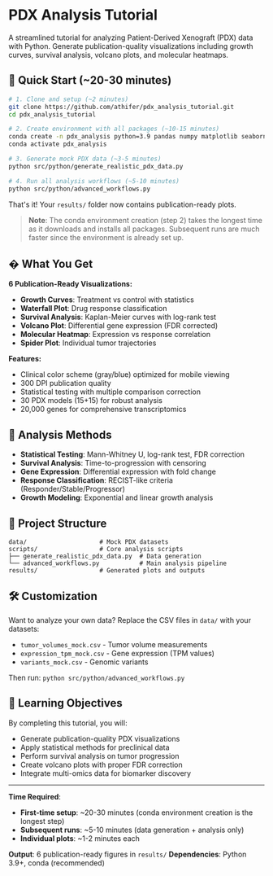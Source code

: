 # PDX Analysis Tutorial

A streamlined tutorial for analyzing Patient-Derived Xenograft (PDX) data with Python. Generate publication-quality visualizations including growth curves, survival analysis, volcano plots, and molecular heatmaps.

## 🚀 Quick Start (~20-30 minutes)

```bash
# 1. Clone and setup (~2 minutes)
git clone https://github.com/athifer/pdx_analysis_tutorial.git
cd pdx_analysis_tutorial

# 2. Create environment with all packages (~10-15 minutes)
conda create -n pdx_analysis python=3.9 pandas numpy matplotlib seaborn scipy scikit-learn jupyter lifelines -y
conda activate pdx_analysis

# 3. Generate mock PDX data (~3-5 minutes)
python src/python/generate_realistic_pdx_data.py

# 4. Run all analysis workflows (~5-10 minutes)
python src/python/advanced_workflows.py
```

That's it! Your `results/` folder now contains publication-ready plots.

> **Note**: The conda environment creation (step 2) takes the longest time as it downloads and installs all packages. Subsequent runs are much faster since the environment is already set up.

## � What You Get

**6 Publication-Ready Visualizations:**
- **Growth Curves**: Treatment vs control with statistics
- **Waterfall Plot**: Drug response classification  
- **Survival Analysis**: Kaplan-Meier curves with log-rank test
- **Volcano Plot**: Differential gene expression (FDR corrected)
- **Molecular Heatmap**: Expression vs response correlation
- **Spider Plot**: Individual tumor trajectories

**Features:**
- Clinical color scheme (gray/blue) optimized for mobile viewing
- 300 DPI publication quality
- Statistical testing with multiple comparison correction
- 30 PDX models (15+15) for robust analysis
- 20,000 genes for comprehensive transcriptomics

## 🔬 Analysis Methods

- **Statistical Testing**: Mann-Whitney U, log-rank test, FDR correction
- **Survival Analysis**: Time-to-progression with censoring
- **Gene Expression**: Differential expression with fold change
- **Response Classification**: RECIST-like criteria (Responder/Stable/Progressor)
- **Growth Modeling**: Exponential and linear growth analysis

## 📁 Project Structure

```
data/                    # Mock PDX datasets
scripts/                 # Core analysis scripts  
├── generate_realistic_pdx_data.py  # Data generation
└── advanced_workflows.py           # Main analysis pipeline
results/                 # Generated plots and outputs
```

## 🛠️ Customization

Want to analyze your own data? Replace the CSV files in `data/` with your datasets:
- `tumor_volumes_mock.csv` - Tumor volume measurements
- `expression_tpm_mock.csv` - Gene expression (TPM values)  
- `variants_mock.csv` - Genomic variants

Then run: `python src/python/advanced_workflows.py`

## 🎯 Learning Objectives

By completing this tutorial, you will:
- Generate publication-quality PDX visualizations
- Apply statistical methods for preclinical data
- Perform survival analysis on tumor progression
- Create volcano plots with proper FDR correction
- Integrate multi-omics data for biomarker discovery

---

**Time Required**: 
- **First-time setup**: ~20-30 minutes (conda environment creation is the longest step)
- **Subsequent runs**: ~5-10 minutes (data generation + analysis only)
- **Individual plots**: ~1-2 minutes each

**Output**: 6 publication-ready figures in `results/`
**Dependencies**: Python 3.9+, conda (recommended)

